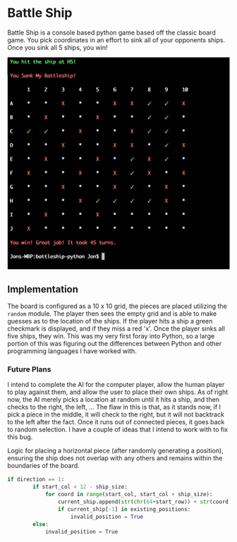 # Battle Ship

Battle Ship is a console based python game based off the classic board game. You pick coordinates in an effort to sink all of your opponents ships. Once you sink all 5 ships, you win!

![gameplay](https://github.com/jamnjon/battleship-python/blob/master/gameplay.png)

## Implementation

The board is configured as a 10 x 10 grid, the pieces are placed utilizing the `random` module. The player then sees the empty grid and is able to make guesses as to the location of the ships. If the player hits a ship a green checkmark is displayed, and if they miss a red 'x'. Once the player sinks all five ships, they win.  This was my very first foray into Python, so a large portion of this was figuring out the differences between Python and other programming languages I have worked with.

### Future Plans

I intend to complete the AI for the computer player, allow the human player to play against them, and allow the user to place their own ships. As of right now, the AI merely picks a location at random until it hits a ship, and then checks to the right, the left, ... The flaw in this is that, as it stands now, if I pick a piece in the middle, it will check to the right, but it will not backtrack to the left after the fact. Once it runs out of connected pieces, it goes back to random selection. I have a couple of ideas that I intend to work with to fix this bug.

Logic for placing a horizontal piece (after randomly generating a position), ensuring the ship does not overlap with any others and remains within the boundaries of the board.
````python
if direction == 1:
        if start_col < 12 - ship_size:
            for coord in range(start_col, start_col + ship_size):
                current_ship.append(str(chr(64+start_row)) + str(coord))
                if current_ship[-1] in existing_positions:
                    invalid_position = True
        else:
            invalid_position = True
